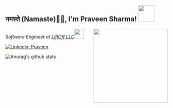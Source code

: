 <h2>नमस्ते (Namaste)🙏🏻, I'm Praveen Sharma! <img src="https://media.giphy.com/media/12oufCB0MyZ1Go/giphy.gif" width="50"></h2>
<img align='right' src="https://media.giphy.com/media/M9gbBd9nbDrOTu1Mqx/giphy.gif" width="230">
<p><em>Software Engineer at <a href="https://www.liftoffllc.com">LiftOff LLC</a><img src="https://media.giphy.com/media/WUlplcMpOCEmTGBtBW/giphy.gif" width="30"> 
</em></p>


[![Linkedin: Praveen](https://img.shields.io/badge/-praveen-blue?style=flat-square&logo=Linkedin&logoColor=white&link=https://www.linkedin.com/in/praveen0/)](https://www.linkedin.com/in/praveen0/)



![Anurag's github stats](https://github-readme-stats.vercel.app/api?username=Praveen-Sharma00&show_icons=true)
